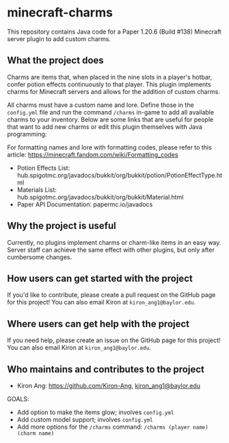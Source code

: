 # minecraft-charms
This repository contains Java code for a Paper 1.20.6 (Build #138) Minecraft server plugin to add custom charms.

## What the project does
Charms are items that, when placed in the nine slots in a player's hotbar, confer potion effects continuously to that player. This plugin implements charms for Minecraft servers and allows for the addition of custom charms.

All charms must have a custom name and lore. Define those in the ``config.yml`` file and run the command ``/charms`` in-game to add all available charms to your inventory. Below are some links that are useful for people that want to add new charms or edit this plugin themselves with Java programming:

For formatting names and lore with formatting codes, please refer to this article: https://minecraft.fandom.com/wiki/Formatting_codes

- Potion Effects List: hub.spigotmc.org/javadocs/bukkit/org/bukkit/potion/PotionEffectType.html
- Materials List: hub.spigotmc.org/javadocs/bukkit/org/bukkit/Material.html
- Paper API Documentation: papermc.io/javadocs

## Why the project is useful
Currently, no plugins implement charms or charm-like items in an easy way. Server staff can achieve the same effect with other plugins, but only after cumbersome changes.

## How users can get started with the project
If you'd like to contribute, please create a pull request on the GitHub page for this project! You can also email Kiron at ``kiron_ang1@baylor.edu``.

## Where users can get help with the project
If you need help, please create an issue on the GitHub page for this project! You can also email Kiron at ``kiron_ang1@baylor.edu``.

## Who maintains and contributes to the project
- Kiron Ang: https://github.com/Kiron-Ang, kiron_ang1@baylor.edu

GOALS:

- Add option to make the items glow; involves ``config.yml``
- Add custom model support; involves ``config.yml``
- Add more options for the ``/charms`` command: ``/charms (player name) (charm name)``